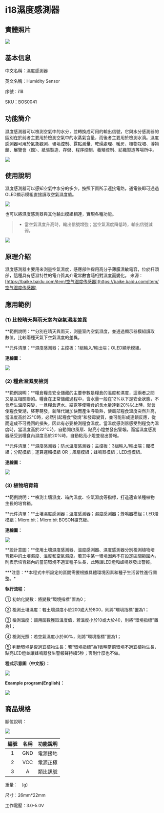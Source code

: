 # i18濕度感測器

## 實體照片

![](../../../.gitbook/assets/boson-kong-qi-shi-du-chuan-gan-qi-shi-wu-tu-pian%20%281%29%20%281%29.jpg)

## 基本信息

中文名稱：濕度感測器

英文名稱：Humidity Sensor

序號：i18

SKU：BOS0041

## 功能簡介

濕度感測器可以檢測空氣中的水分，並轉換成可用的輸出信號，它與水分感測器的區別在於前者主要用於檢測空氣中的水蒸氣含量，而後者主要用於檢測水滴。濕度感測器可用於氣象觀測、環境控制、露點測量、乾燥處理、暖房、植物栽培、博物館、展覽會（館）、紙張製造、存儲、程序控制、養殖控制、紡織製造等場所中。

![](../../../.gitbook/assets/humidity_sensor_intro.png)

## 使用說明

濕度感測器可以感知空氣中水分的多少，按照下圖所示連接電路，通電後即可通過OLED顯示模組直接讀取空氣濕度值。

![](../../../.gitbook/assets/boson-kong-qi-shi-du-chuan-gan-qi-ying-yong-yang-li-1-lian-xian-tu%20%283%29.png)

也可以將濕度感測器與其他輸出模組相連，實現各種功能。

> * 當空氣濕度升高時，輸出信號增強；當空氣濕度降低時，輸出信號減弱。

![](../../../.gitbook/assets/humidity_sensor_ui2.png)

## 原理介紹

濕度感測器主要用來測量空氣濕度，感應部件採用高分子薄膜濕敏電容，位於杆頭部，這種具有感濕特性的電介質其介電常數會隨相對濕度而變化。 來源：[https://baike.baidu.com/item/空气湿度传感器](https://baike.baidu.com/item/空气湿度传感器)

## 應用範例

### \(1\) 比較晴天與雨天室內空氣濕度差異

**範例說明：**分別在晴天與雨天，測量室內空氣濕度，並通過顯示器模組讀取數值，比較兩種天氣下空氣濕度的差異。

**元件清單：**濕度感測器；主控板：1組輸入/輸出端；OLED顯示模組。

**連線圖：**

![](../../../.gitbook/assets/boson-kong-qi-shi-du-chuan-gan-qi-ying-yong-yang-li-1-lian-xian-tu%20%283%29%20%285%29.png)

### \(2\) 糧倉溫濕度檢測

**範例說明：**糧倉糧食安全儲藏的主要參數是糧倉的溫度和濕度，這兩者之間又是互相關聯的。糧食在正常儲藏過程中，含水量一般在12%以下是安全狀態，不會產生溫度突變，一旦糧倉進水、結露等使糧食的含水量達到20%以上時，就會使糧食受潮，胚芽萌發，新陳代謝加快而產生呼吸熱，使局部糧食溫度突然升高，當溫度高於22°C時，必然引起糧食“發燒”和發霉變質，並可能形成連鎖反應，從而造成不可挽回的損失。因此有必要檢測糧食溫度。當溫度感測器感受到糧食內溫度時，當溫度高於22°C時，自動開啟風扇、點亮小燈並發出警報。而當濕度感測器感受到糧食內濕度高於20%時，自動點亮小燈並發出警報。

**元件清單：**濕度感測器；防水溫度感測器；主控板：3組輸入/輸出端；閥模組；分配模組；運算邏輯模組 OR；風扇模組；蜂鳴器模組；LED燈模組。

**連線圖：**

![](../../../.gitbook/assets/boson-kong-qi-shi-du-chuan-gan-qi-ying-yong-yang-li-2-lian-xian-tu%20%282%29%20%281%29%20%289%29.png)

### \(3\) 植物培育箱

**範例說明：**檢測土壤濕度、箱內溫度、空氣濕度等指標，打造適宜某種植物生長的培育箱。

**元件清單：**土壤濕度感測器；溫度感測器；濕度感測器；蜂鳴器模組；LED燈模組；Micro:bit；Micro:bit BOSON擴充板。

**連線圖：**

![](../../../.gitbook/assets/boson-kong-qi-shi-du-chuan-gan-qi-ying-yong-yang-li-3-lian-xian-tu.png)

**設計意圖：**使用土壤濕度感測器、溫度感測器、濕度感測器分別檢測植物培育箱中的土壤濕度、溫度和空氣濕度。若其中某一環境因素不在設定區間範圍內，則表示培育箱內的當前環境不適宜種子生長，此時讓LED燈和蜂鳴器發出警報。

**\*注意：**本程式中所設定的區間需要根據具體環境因素和種子生活習性進行調整。\*

**執行流程：**

① 初始化變數：將變數“環境指標”置為0；

② 檢測土壤濕度：若土壤濕度小於200或大於800，則將“環境指標”置為1；

③ 檢測溫度：調用函數獲取溫度值，若溫度小於10或大於40，則將“環境指標”置為1；

④ 檢測光照：若空氣濕度小於60%，則將“環境指標”置為1；

⑤ 判斷環境是否適宜植物生長：若“環境指標”為1表明當前環境不適宜植物生長，點亮LED燈並讓蜂鳴器發生警報聲持續5秒；否則什麼也不做。

**程式示意圖（中文版）：**

![](../../../.gitbook/assets/humidity_sensor_prg_ch_tw.png)

**Example program\(English\)：**

![](../../../.gitbook/assets/humidity_sensor_prg_en.png)

## 商品規格

腳位說明：

![](../../../.gitbook/assets/humidity_sensor_spec.png)

| **編號** | **名稱** | **功能說明** |
| :---: | :---: | :---: |
| 1 | GND | 電源接地 |
| 2 | VCC | 電源正極 |
| 3 | A | 類比訊號 |

重量： （g）

尺寸：26mm\*22mm

工作電壓：3.0-5.0V


